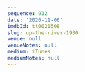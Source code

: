 ```yaml
---
sequence: 912
date: '2020-11-06'
imdbId: tt0021508
slug: up-the-river-1930
venue: null
venueNotes: null
medium: iTunes
mediumNotes: null
---
```


